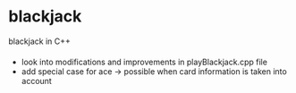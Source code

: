 # blackjack
blackjack in C++

####
- look into modifications and improvements in playBlackjack.cpp file
- add special case for ace -> possible when card information is taken into account
